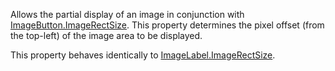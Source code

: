 Allows the partial display of an image in conjunction with
[ImageButton.ImageRectSize](https://create.roblox.com/docs/reference/engine/classes/ImageButton#ImageRectSize). This property determines the pixel offset
(from the top-left) of the image area to be displayed.

This property behaves identically to [ImageLabel.ImageRectSize](https://create.roblox.com/docs/reference/engine/classes/ImageLabel#ImageRectSize).